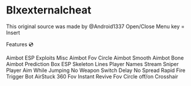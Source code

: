 # Blxexternalcheat


This original source was made by @Android1337
Open/Close Menu key = Insert

Features 💿

Aimbot
ESP
Exploits
Misc
Aimbot Fov Circle
Aimbot Smooth
Aimbot Bone
Aimbot Prediction
Box ESP
Skeleton
Lines
Player Names
Stream Sniper Player
Aim While Jumping
No Weapon Switch Delay
No Spread
Rapid Fire
Trigger Bot
AirStuck
360 Fov
Instant Revive
Fov Circle off/on
Crosshair
